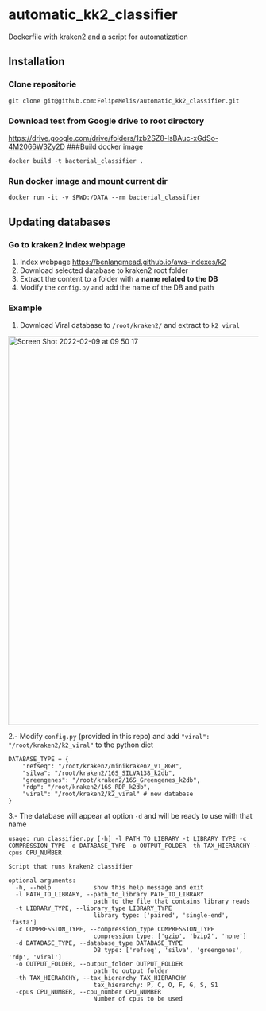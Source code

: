 # automatic_kk2_classifier
Dockerfile with kraken2 and a script for automatization

## Installation

### Clone repositorie

`git clone git@github.com:FelipeMelis/automatic_kk2_classifier.git`

### Download test from Google drive to root directory

https://drive.google.com/drive/folders/1zb2SZ8-lsBAuc-xGdSo-4M2066W3Zy2D
###Build docker image

`docker build -t bacterial_classifier .`
### Run docker image and mount current dir

`docker run -it -v $PWD:/DATA --rm bacterial_classifier`

## Updating databases

### Go to kraken2 index webpage

1. Index webpage https://benlangmead.github.io/aws-indexes/k2
2. Download selected database to kraken2 root folder
3. Extract the content to a folder with a **name related to the DB**
4. Modify the `config.py` and add the name of the DB and path

### Example

1. Download Viral database to `/root/kraken2/` and extract to `k2_viral` 
<img width="782" alt="Screen Shot 2022-02-09 at 09 50 17" src="https://user-images.githubusercontent.com/15635619/153204503-597251b7-daee-4b70-bb60-0a5a6d336e23.png">


2.- Modify `config.py` (provided in this repo) and add `"viral": "/root/kraken2/k2_viral"` to the python dict

    DATABASE_TYPE = {
        "refseq": "/root/kraken2/minikraken2_v1_8GB",
        "silva": "/root/kraken2/16S_SILVA138_k2db",
        "greengenes": "/root/kraken2/16S_Greengenes_k2db",
        "rdp": "/root/kraken2/16S_RDP_k2db",
        "viral": "/root/kraken2/k2_viral" # new database
    }

3.- The database will appear at option `-d` and will be ready to use with that name
```
usage: run_classifier.py [-h] -l PATH_TO_LIBRARY -t LIBRARY_TYPE -c COMPRESSION_TYPE -d DATABASE_TYPE -o OUTPUT_FOLDER -th TAX_HIERARCHY -cpus CPU_NUMBER

Script that runs kraken2 classifier

optional arguments:
  -h, --help            show this help message and exit
  -l PATH_TO_LIBRARY, --path_to_library PATH_TO_LIBRARY
                        path to the file that contains library reads
  -t LIBRARY_TYPE, --library_type LIBRARY_TYPE
                        library type: ['paired', 'single-end', 'fasta']
  -c COMPRESSION_TYPE, --compression_type COMPRESSION_TYPE
                        compression type: ['gzip', 'bzip2', 'none']
  -d DATABASE_TYPE, --database_type DATABASE_TYPE
                        DB type: ['refseq', 'silva', 'greengenes', 'rdp', 'viral']
  -o OUTPUT_FOLDER, --output_folder OUTPUT_FOLDER
                        path to output folder
  -th TAX_HIERARCHY, --tax_hierarchy TAX_HIERARCHY
                        tax_hierarchy: P, C, O, F, G, S, S1
  -cpus CPU_NUMBER, --cpu_number CPU_NUMBER
                        Number of cpus to be used
